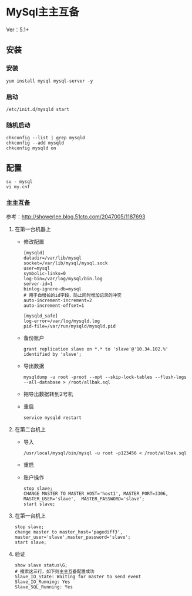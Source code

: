 # MySql主主互备

Ver：5.1+

## 安装

### 安装

    yum install mysql mysql-server -y

### 启动

    /etc/init.d/mysqld start

### 随机启动

    chkconfig --list | grep mysqld
    chkconfig --add mysqld
    chkconfig mysqld on

## 配置

`su - mysql`  
`vi my.cnf`

### 主主互备

参考：<http://showerlee.blog.51cto.com/2047005/1187693>

1.  在第一台机器上

	*	修改配置
	
			[mysqld]
			datadir=/var/lib/mysql
			socket=/var/lib/mysql/mysql.sock
			user=mysql
			symbolic-links=0
			log-bin=/var/log/mysql/bin.log
			server-id=1
			binlog-ignore-db=mysql
			# 用于自增长的id字段，防止同时增加记录的冲突
			auto-increment-increment=2
			auto-increment-offset=1
	
			[mysqld_safe]
			log-error=/var/log/mysqld.log
			pid-file=/var/run/mysqld/mysqld.pid

	*	备份账户

			grant replication slave on *.* to 'slave'@'10.34.102.%' identified by 'slave';
	
	*	导出数据

			mysqldump -u root -proot --opt --skip-lock-tables --flush-logs --all-database > /root/allbak.sql

	*	把导出数据转到2号机

	*	重启
	
			service mysqld restart

2.	在第二台机上

	*	导入

			/usr/local/mysql/bin/mysql -u root -p123456 < /root/allbak.sql

	*	重启
	*	账户操作

			stop slave;  
			CHANGE MASTER TO MASTER_HOST='host1', MASTER_PORT=3306, MASTER_USER='slave',  MASTER_PASSWORD='slave';
			start slave;

3.	在第一台机上

		stop slave;
		change master to master_host='pagediff3', master_user='slave',master_password='slave';
		start slave;

4.	验证

		show slave status\G;
		# 搜索这三行，如下则主主互备配置成功
		Slave_IO_State: Waiting for master to send event
		Slave_IO_Running: Yes
		Slave_SQL_Running: Yes